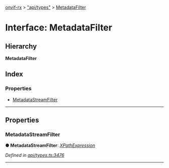 [onvif-rx](../README.md) > ["api/types"](../modules/_api_types_.md) > [MetadataFilter](../interfaces/_api_types_.metadatafilter.md)

# Interface: MetadataFilter

## Hierarchy

**MetadataFilter**

## Index

### Properties

* [MetadataStreamFilter](_api_types_.metadatafilter.md#metadatastreamfilter)

---

## Properties

<a id="metadatastreamfilter"></a>

###  MetadataStreamFilter

**● MetadataStreamFilter**: *[XPathExpression](../modules/_api_types_.md#xpathexpression)*

*Defined in [api/types.ts:3476](https://github.com/patrickmichalina/onvif-rx/blob/d62cee9/src/api/types.ts#L3476)*

___

